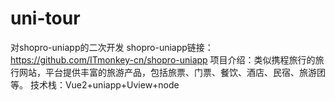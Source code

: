 # uni-tour
对shopro-uniapp的二次开发
shopro-uniapp链接：https://github.com/ITmonkey-cn/shopro-uniapp
项目介绍：类似携程旅行的旅行网站，平台提供丰富的旅游产品，包括旅票、门票、餐饮、酒店、民宿、旅游团等。
技术栈：Vue2+uniapp+Uview+node

